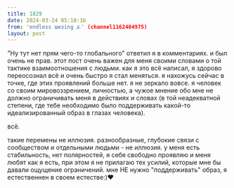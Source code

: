 ```yaml
---
title: 1829
date: 2024-03-24 05:10:16
from: 'endless шизing ⍼' (channel1162404975)
layout: post
---
```


"Ну тут нет прям чего-то глобального" ответил я в комментариях. и был очень не прав. этот пост очень важен для меня своими словами о той тактике взаимоотношения с людьми. как я это всё написал, я здорово переосознал всё и очень быстро я стал меняться.
я нахожусь сейчас в точке, где этих проявлений больше нет. я не зеркало вовсе. я человек со своим мировоззрением, личностью, а чужое мнение обо мне не должно ограничивать меня в действиях и словах (в той неадекватной степени, где тебе необходимо было поддерживать какой-то идеализированный образ в глазах человека).

всё.

такие перемены не иллюзия. разнообразные, глубокие связи с сообществом и отдельными людьми - не иллюзия. у меня есть стабильность, нет полярностей, я себя свободно проявляю и меня любят как я есть, при этом я не прилагаю тех усилий, которые мне бы давали ощущение ограничений. мне НЕ нужно "поддерживать" образ, я естественнен в своем естестве:)❤️
